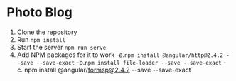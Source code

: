 # Photo Blog

1. Clone the repository
2. Run `npm install`
3. Start the server `npm run serve`
4. Add NPM packages for it to work 
   -a.`npm install @angular/http@2.4.2 --save --save-exact`
   -b.`npm install file-loader --save --save-exact`
   -c. npm install @angular/formsp@2.4.2 --save --save-exact`
